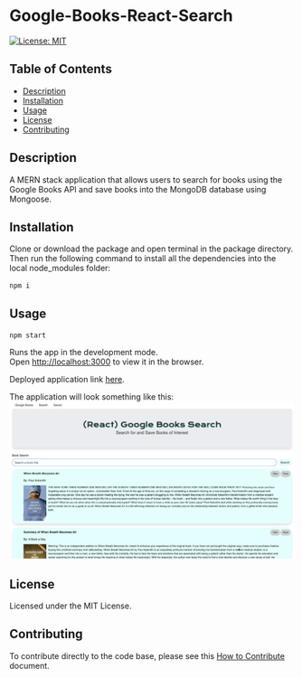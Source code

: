 # Google-Books-React-Search
[![License: MIT](https://img.shields.io/badge/License-MIT-yellow.svg)](https://opensource.org/licenses/MIT)

## Table of Contents
- [Description](#description)
- [Installation](#installation)
- [Usage](#usage)
- [License](#license)
- [Contributing](#contributing)

## Description
A MERN stack application that allows users to search for books using the Google Books API and save books into the MongoDB database using Mongoose.

## Installation
Clone or download the package and open terminal in the package directory. Then run the following command to install all the dependencies into the local node_modules folder:

```
npm i
```

## Usage

```
npm start
```
Runs the app in the development mode.<br />
Open [http://localhost:3000](http://localhost:3000) to view it in the browser.

Deployed application link [here](https://infinite-wildwood-82416.herokuapp.com/search).

The application will look something like this:
![Application Screenshot](./application-screenshot.png)


## License
Licensed under the MIT License.

## Contributing
To contribute directly to the code base, please see this [How to Contribute](https://github.com/Microsoft/vscode/wiki/How-to-Contribute) document.
